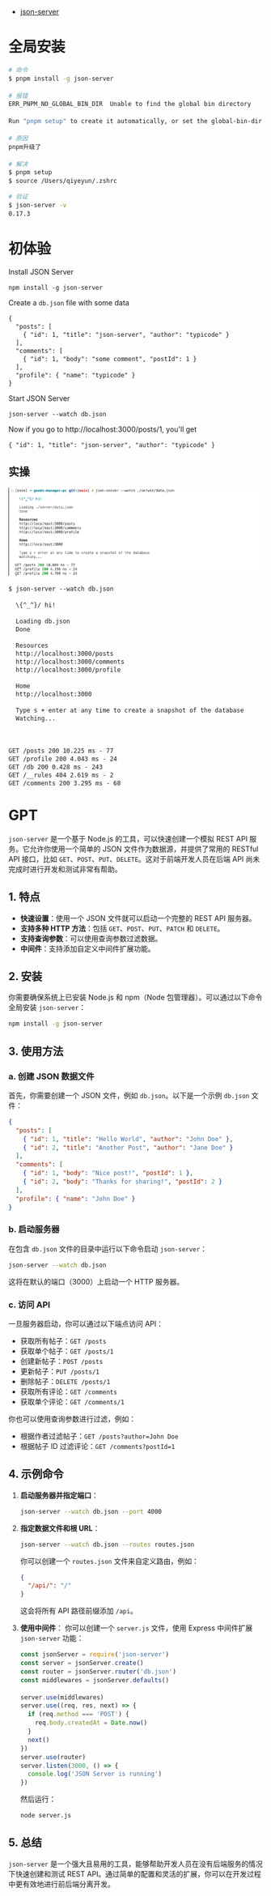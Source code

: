 * [json-server](https://github.com/typicode/json-server)





# 全局安装

```bash
# 命令
$ pnpm install -g json-server

# 报错
ERR_PNPM_NO_GLOBAL_BIN_DIR  Unable to find the global bin directory

Run "pnpm setup" to create it automatically, or set the global-bin-dir setting, or the PNPM_HOME env variable. The global bin directory should be in the PATH.

# 原因
pnpm升级了

# 解决
$ pnpm setup
$ source /Users/qiyeyun/.zshrc
```

```bash
# 验证
$ json-server -v                                                                                                                                                                                 
0.17.3
```



# 初体验

Install JSON Server

```
npm install -g json-server
```



Create a `db.json` file with some data

```
{
  "posts": [
    { "id": 1, "title": "json-server", "author": "typicode" }
  ],
  "comments": [
    { "id": 1, "body": "some comment", "postId": 1 }
  ],
  "profile": { "name": "typicode" }
}
```



Start JSON Server

```
json-server --watch db.json
```

Now if you go to http://localhost:3000/posts/1, you'll get

```
{ "id": 1, "title": "json-server", "author": "typicode" }
```



## 实操

![](images/001.png)

```shell
$ json-server --watch db.json

  \{^_^}/ hi!

  Loading db.json
  Done

  Resources
  http://localhost:3000/posts
  http://localhost:3000/comments
  http://localhost:3000/profile

  Home
  http://localhost:3000

  Type s + enter at any time to create a snapshot of the database
  Watching...



GET /posts 200 10.225 ms - 77
GET /profile 200 4.043 ms - 24
GET /db 200 0.428 ms - 243
GET /__rules 404 2.619 ms - 2
GET /comments 200 3.295 ms - 68
```





# GPT

`json-server` 是一个基于 Node.js 的工具，可以快速创建一个模拟 REST API 服务。它允许你使用一个简单的 JSON 文件作为数据源，并提供了常用的 RESTful API 接口，比如 `GET`、`POST`、`PUT`、`DELETE`。这对于前端开发人员在后端 API 尚未完成时进行开发和测试非常有帮助。

## 1. 特点

- **快速设置**：使用一个 JSON 文件就可以启动一个完整的 REST API 服务器。
- **支持多种 HTTP 方法**：包括 `GET`、`POST`、`PUT`、`PATCH` 和 `DELETE`。
- **支持查询参数**：可以使用查询参数过滤数据。
- **中间件**：支持添加自定义中间件扩展功能。

## 2. 安装

你需要确保系统上已安装 Node.js 和 npm（Node 包管理器）。可以通过以下命令全局安装 `json-server`：

```bash
npm install -g json-server
```

## 3. 使用方法

### a. 创建 JSON 数据文件

首先，你需要创建一个 JSON 文件，例如 `db.json`。以下是一个示例 `db.json` 文件：

```json
{
  "posts": [
    { "id": 1, "title": "Hello World", "author": "John Doe" },
    { "id": 2, "title": "Another Post", "author": "Jane Doe" }
  ],
  "comments": [
    { "id": 1, "body": "Nice post!", "postId": 1 },
    { "id": 2, "body": "Thanks for sharing!", "postId": 2 }
  ],
  "profile": { "name": "John Doe" }
}
```

### b. 启动服务器

在包含 `db.json` 文件的目录中运行以下命令启动 `json-server`：

```bash
json-server --watch db.json
```

这将在默认的端口（3000）上启动一个 HTTP 服务器。

### c. 访问 API

一旦服务器启动，你可以通过以下端点访问 API：

- 获取所有帖子：`GET /posts`
- 获取单个帖子：`GET /posts/1`
- 创建新帖子：`POST /posts`
- 更新帖子：`PUT /posts/1`
- 删除帖子：`DELETE /posts/1`
- 获取所有评论：`GET /comments`
- 获取单个评论：`GET /comments/1`

你也可以使用查询参数进行过滤，例如：

- 根据作者过滤帖子：`GET /posts?author=John Doe`
- 根据帖子 ID 过滤评论：`GET /comments?postId=1`

## 4. 示例命令

1. **启动服务器并指定端口**：
   
   ```bash
   json-server --watch db.json --port 4000
   ```
   
2. **指定数据文件和根 URL**：
   ```bash
   json-server --watch db.json --routes routes.json
   ```
   你可以创建一个 `routes.json` 文件来自定义路由，例如：
   ```json
   {
     "/api/": "/"
   }
   ```
   这会将所有 API 路径前缀添加 `/api`。

3. **使用中间件**：
   你可以创建一个 `server.js` 文件，使用 Express 中间件扩展 `json-server` 功能：
   ```javascript
   const jsonServer = require('json-server')
   const server = jsonServer.create()
   const router = jsonServer.router('db.json')
   const middlewares = jsonServer.defaults()
   
   server.use(middlewares)
   server.use((req, res, next) => {
     if (req.method === 'POST') {
       req.body.createdAt = Date.now()
     }
     next()
   })
   server.use(router)
   server.listen(3000, () => {
     console.log('JSON Server is running')
   })
   ```
   然后运行：
   ```bash
   node server.js
   ```

## 5. 总结

`json-server` 是一个强大且易用的工具，能够帮助开发人员在没有后端服务的情况下快速创建和测试 REST API。通过简单的配置和灵活的扩展，你可以在开发过程中更有效地进行前后端分离开发。





